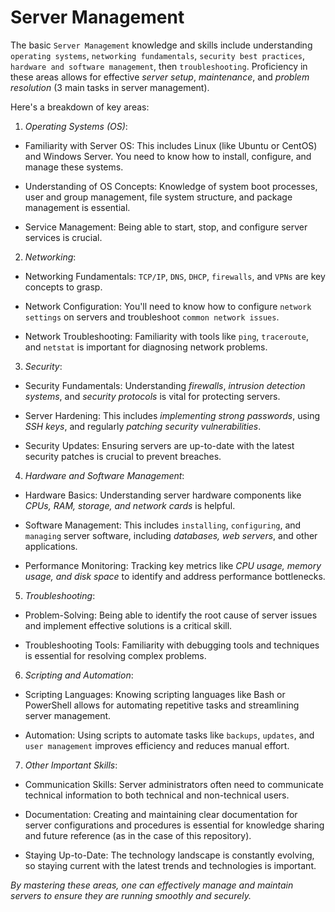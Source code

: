 # Server Management

The basic `Server Management` knowledge and skills include understanding `operating systems`, `networking fundamentals`, `security best practices`, `hardware and software management`, then `troubleshooting`. 
Proficiency in these areas allows for effective *server setup*, *maintenance*, and *problem resolution* (3 main tasks in server management). 

Here's a breakdown of key areas:

1. *Operating Systems (OS)*:

- Familiarity with Server OS:
This includes Linux (like Ubuntu or CentOS) and Windows Server. You need to know how to install, configure, and manage these systems.

- Understanding of OS Concepts:
Knowledge of system boot processes, user and group management, file system structure, and package management is essential.

- Service Management:
Being able to start, stop, and configure server services is crucial. 

2. *Networking*:

- Networking Fundamentals:
`TCP/IP`, `DNS`, `DHCP`, `firewalls`, and `VPNs` are key concepts to grasp. 

- Network Configuration:
You'll need to know how to configure `network settings` on servers and troubleshoot `common network issues`. 

- Network Troubleshooting:
Familiarity with tools like `ping`, `traceroute`, and `netstat` is important for diagnosing network problems. 

3. *Security*:

- Security Fundamentals:
Understanding *firewalls*, *intrusion detection systems*, and *security protocols* is vital for protecting servers. 

- Server Hardening:
This includes *implementing strong passwords*, using *SSH keys*, and regularly *patching security vulnerabilities*. 

- Security Updates:
Ensuring servers are up-to-date with the latest security patches is crucial to prevent breaches. 

4. *Hardware and Software Management*:

- Hardware Basics:
Understanding server hardware components like *CPUs, RAM, storage, and network cards* is helpful. 

- Software Management:
This includes `installing`, `configuring`, and `managing` server software, including *databases, web servers*, and other applications. 

- Performance Monitoring:
Tracking key metrics like *CPU usage, memory usage, and disk space* to identify and address performance bottlenecks. 

5. *Troubleshooting*:

- Problem-Solving:
Being able to identify the root cause of server issues and implement effective solutions is a critical skill.

- Troubleshooting Tools:
Familiarity with debugging tools and techniques is essential for resolving complex problems. 

6. *Scripting and Automation*:

- Scripting Languages:
Knowing scripting languages like Bash or PowerShell allows for automating repetitive tasks and streamlining server management.

- Automation:
Using scripts to automate tasks like `backups`, `updates`, and `user management` improves efficiency and reduces manual effort. 

7. *Other Important Skills*:

- Communication Skills:
Server administrators often need to communicate technical information to both technical and non-technical users. 

- Documentation:
Creating and maintaining clear documentation for server configurations and procedures is essential for knowledge sharing and future reference (as in the case of this repository). 

- Staying Up-to-Date:
The technology landscape is constantly evolving, so staying current with the latest trends and technologies is important. 

*By mastering these areas, one can effectively manage and maintain servers to ensure they are running smoothly and securely.*